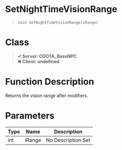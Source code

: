 # SetNightTimeVisionRange
> `void SetNightTimeVisionRange(iRange)`
# Class
> __✔ Server: CDOTA_BaseNPC__  
> __✖ Client: undefined__  
# Function Description
Returns the vision range after modifiers.
# Parameters
Type|Name|Description
--|--|--
int|iRange|No Description Set

